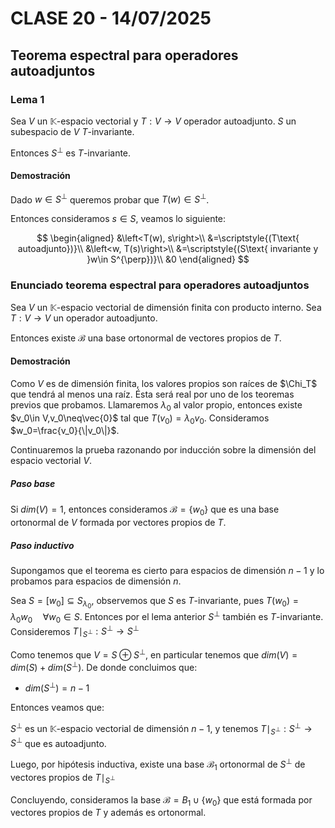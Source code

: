 # CLASE 20 - 14/07/2025

## Teorema espectral para operadores autoadjuntos

### Lema 1

Sea $V$ un $\mathbb{K}$-espacio vectorial y $T:V\to V$ operador autoadjunto. $S$ un subespacio de $V$ $T$-invariante.

Entonces $S^{\perp}$ es $T$-invariante.

#### Demostración

Dado $w\in S^{\perp}$ queremos probar que $T(w)\in S^{\perp}$.

Entonces consideramos $s\in S$, veamos lo siguiente:

$$
\begin{aligned}
&\left<T(w), s\right>\\
&=\scriptstyle{(T\text{ autoadjunto})}\\
&\left<w, T(s)\right>\\
&=\scriptstyle{(S\text{ invariante y }w\in S^{\perp})}\\
&0
\end{aligned}
$$

### Enunciado teorema espectral para operadores autoadjuntos

Sea $V$ un $\mathbb{K}$-espacio vectorial de dimensión finita con producto interno. Sea $T:V\to V$ un operador autoadjunto.

Entonces existe $\mathcal{B}$ una base ortonormal de vectores propios de $T$.

#### Demostración

Como $V$ es de dimensión finita, los valores propios son raíces de $\Chi_T$ que tendrá al menos una raíz. Ésta será real por uno de los teoremas previos que probamos.
Llamaremos $\lambda_0$ al valor propio, entonces existe $v_0\in V,v_0\neq\vec{0}$ tal que $T(v_0)=\lambda_0v_0$.
Consideramos $w_0=\frac{v_0}{\|v_0\|}$.

Continuaremos la prueba razonando por inducción sobre la dimensión del espacio vectorial $V$.

##### Paso base

Si $dim(V)=1$, entonces consideramos $\mathcal{B}=\{w_0\}$ que es una base ortonormal de $V$ formada por vectores propios de $T$.

##### Paso inductivo

Supongamos que el teorema es cierto para espacios de dimensión $n-1$ y lo probamos para espacios de dimensión $n$.

Sea $S=[w_0]\subseteq S_{\lambda_0}$, observemos que $S$ es $T$-invariante, pues $T(w_0)=\lambda_0w_0\quad\forall w_0\in S$.
Entonces por el lema anterior $S^{\perp}$ también es $T$-invariante. Consideremos $T\mid_{S^{\perp}}:S^{\perp}\to S^{\perp}$

Como tenemos que $V=S\oplus S^{\perp}$, en particular tenemos que $dim(V)=dim(S)+dim(S^{\perp})$. De donde concluimos que:

- $dim(S^{\perp})=n-1$

Entonces veamos que:

$S^{\perp}$ es un $\mathbb{K}$-espacio vectorial de dimensión $n-1$, y tenemos $T\mid_{S^{\perp}}:S^{\perp}\to S^{\perp}$ que es autoadjunto.

Luego, por hipótesis inductiva, existe una base $\mathcal{B}_1$ ortonormal de $S^{\perp}$ de vectores propios de $T\mid_{S^{\perp}}$

Concluyendo, consideramos la base $\mathcal{B}=B_1\cup\{w_0\}$ que está formada por vectores propios de $T$ y además es ortonormal.